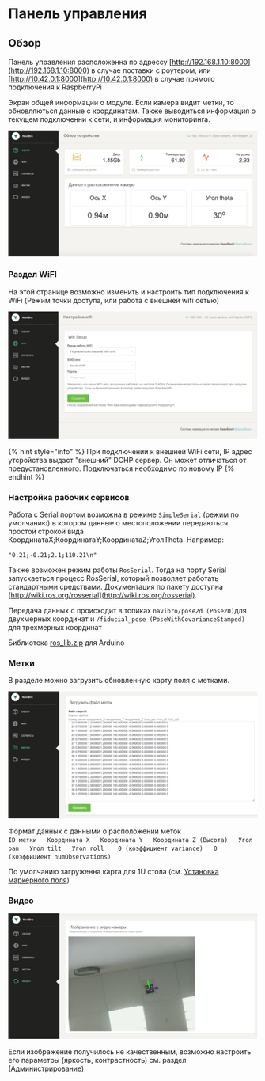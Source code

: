 # Панель управления

## Обзор

Панель управления расположенна по адрессу [http://192.168.1.10:8000](http://192.168.1.10:8000) в случае поставки с роутером, или [http://10.42.0.1:8000](http://10.42.0.1:8000) в случае прямого подключения к RaspberryPi

Экран общей информации о модуле. Если камера видит метки, то обновляються данные с координатам. Также выводиться информация о текущем подключенни к сети, и информация мониторинга.

![&#x421;&#x442;&#x440;&#x430;&#x43D;&#x438;&#x446;&#x430; &#x41E;&#x431;&#x437;&#x43E;&#x440;, &#x441; &#x438;&#x43D;&#x444;&#x43E;&#x440;&#x43C;&#x430;&#x446;&#x438;&#x435;&#x439; &#x43E; &#x441;&#x438;&#x441;&#x442;&#x435;&#x43C;&#x435;](.gitbook/assets/snimok-ekrana-2018-07-12-v-15.12.39.png)

### Раздел WiFI

На этой странице возможно изменить и настроить тип подключения к WiFi \(Режим точки доступа, или работа с внешней wifi сетью\)

![&#x412;&#x44B;&#x431;&#x43E;&#x440; WiFi &#x43D;&#x430;&#x441;&#x442;&#x440;&#x43E;&#x435;&#x43A;](.gitbook/assets/snimok-ekrana-2018-07-12-v-16.30.42.png)

{% hint style="info" %}
При подключении к внешней WiFi сети, IP адрес утсройства выдаст "внешний" DCHP сервер. Он может отличаться от предустановленного. Подключаться необходимо по новому IP
{% endhint %}

### Настройка рабочих сервисов 

Работа с Serial портом возможна в режиме `SimpleSerial` \(режим по умолчанию\) в котором данные о местоположении передаються простой строкой вида КоординатаX;КоординатаY;КоординатаZ;УголTheta. Например:

```text
"0.21;-0.21;2.1;110.21\n"
```

Также возможен режим работы `RosSerial`. Тогда на порту Serial запускаеться процесс RosSerial, который позволяет работать стандартными средствами. Документация по пакету доступна [http://wiki.ros.org/rosserial](http://wiki.ros.org/rosserial).

Передача данных с происходит в топиках `navibro/pose2d (Pose2D)`для двухмерных координат и `/fiducial_pose (PoseWithCovarianceStamped)` для трехмерных координат

Библиотека [ros\_lib.zip](https://github.com/voltbro/navibro_book/raw/master/assets/ros_lib.zip) для Arduino

### Метки

В разделе можно загрузить обновленную карту поля с метками.

![](.gitbook/assets/snimok-ekrana-2018-07-12-v-16.48.53.png)

Формат данных с данными о расположении меток  
`ID метки  
Координата X  
Координата Y  
Координата Z (Высота)  
Угол pan  
Угол tilt  
Угол roll   
0 (коэффициент variance)  
0 (коэффициент numObservations)`

По умолчанию загруженна карта для 1U стола \(см. [Установка маркерного поля](ustanovka-merkernogo-polya.md)\)

### Видео

![&#x41E;&#x442;&#x43E;&#x431;&#x440;&#x430;&#x436;&#x435;&#x43D;&#x438;&#x435; &#x437;&#x430;&#x445;&#x432;&#x430;&#x442;&#x430; &#x43A;&#x430;&#x43C;&#x435;&#x440;&#x44B;, &#x441; &#x432;&#x44B;&#x434;&#x435;&#x43B;&#x435;&#x43D;&#x438;&#x435;&#x43C; &#x440;&#x430;&#x441;&#x43F;&#x43E;&#x437;&#x43D;&#x430;&#x43D;&#x43D;&#x44B;&#x445; &#x43C;&#x435;&#x442;&#x43E;&#x43A;](.gitbook/assets/snimok-ekrana-2018-07-12-v-17.10.28.png)

Если изображение получилось не качественным, возможно настроить его параметры \(яркость, контрастность\) см. раздел \([Администрирование](administrirovanie-ros.md#nastroika-kamery)\)

